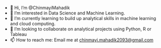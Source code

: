 - 👋 Hi, I’m @ChinmayiMahadik
- 👀 I’m interested in Data Science and Machine Learning.
- 🌱 I’m currently learning to build up analytical skills in machine learning and cloud computing.
- 💞️ I’m looking to collaborate on analytical projects using Python, R or Tableau
- 📫 How to reach me: Email me at chinmayi.mahadik2093@gmail.com

